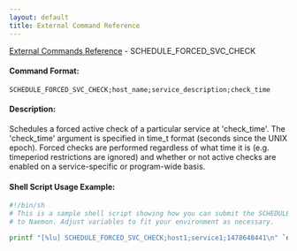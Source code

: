 ```yaml
---
layout: default
title: External Command Reference
---
```


<!--
************************************************
* AUTO GENERATED PAGE - USE ./update SCRIPT
************************************************
-->

<span class="glyphicon glyphicon-arrow-up"></span><a href="index.html"> External Commands Reference</a> - SCHEDULE_FORCED_SVC_CHECK<br>

#### Command Format:

`SCHEDULE_FORCED_SVC_CHECK;host_name;service_description;check_time`

#### Description:

Schedules a forced active check of a particular service at 'check_time'. The 'check_time' argument is specified in time_t format (seconds since the UNIX epoch). Forced checks are performed regardless of what time it is (e.g. timeperiod restrictions are ignored) and whether or not active checks are enabled on a service-specific or program-wide basis.

#### Shell Script Usage Example:

```sh
#!/bin/sh
# This is a sample shell script showing how you can submit the SCHEDULE_FORCED_SVC_CHECK command
# to Naemon. Adjust variables to fit your environment as necessary.

printf "[%lu] SCHEDULE_FORCED_SVC_CHECK;host1;service1;1478648441\n" `date +%s` > /var/lib/naemon/naemon.cmd
```
